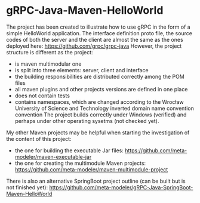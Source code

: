 # gRPC-Java-Maven-HelloWorld

The project has been created to illustrate how to use gRPC in the form of a simple HelloWorld application. The interface definition proto file, the source codes of both the server and the client are almost the same as the ones deployed here:
https://github.com/grpc/grpc-java
However, the project structure is different as the project:
- is maven multimodular one
- is split into three elements: server, client and interface
- the building responsibilities are distributed correctly among the POM files
- all maven plugins and other projects versions are defined in one place
- does not contain tests
- contains namespaces, which are changed according to the Wrocław University of Science and Technology inverted domain name convention convention
The project builds correctly under Windows (verified) and perhaps under other operating sysetms (not checked yet).

My other Maven projects may be helpful when starting the investigation of the content of this project:
- the one for building the executable Jar files:
https://github.com/meta-modeler/maven-executable-jar
- the one for creating the multimodule Maven projects:
https://github.com/meta-modeler/maven-multimodule-project

There is also an alternative SpringBoot project outline (can be built but is not finished yet): https://github.com/meta-modeler/gRPC-Java-SpringBoot-Maven-HelloWorld
